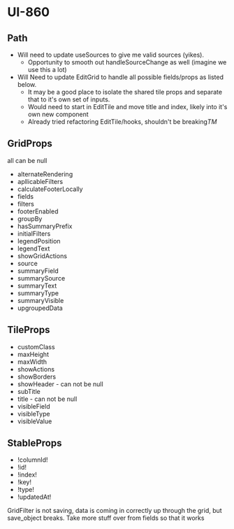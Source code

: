 # UI-860

## Path

- Will need to update useSources to give me valid sources (yikes).
  - Opportunity to smooth out handleSourceChange as well (imagine we use this a lot)
- Will Need to update EditGrid to handle all possible fields/props as listed below.
  - It may be a good place to isolate the shared tile props and separate that to it's own set of inputs.
  - Would need to start in EditTile and move title and index, likely into it's own new component
  - Already tried refactoring EditTile/hooks, shouldn't be breaking*TM*

## GridProps

all can be null

- alternateRendering
- apllicableFilters
- calculateFooterLocally
- fields
- filters
- footerEnabled
- groupBy
- hasSummaryPrefix
- initialFilters
- legendPosition
- legendText
- showGridActions
- source
- summaryField
- summarySource
- summaryText
- summaryType
- summaryVisible
- upgroupedData

## TileProps

- customClass
- maxHeight
- maxWidth
- showActions
- showBorders
- showHeader - can not be null
- subTitle
- title - can not be null
- visibleField
- visibleType
- visibleValue

## StableProps

- !columnId!
- !id!
- !index!
- !key!
- !type!
- !updatedAt!

GridFilter is not saving, data is coming in correctly up through the grid, but save_object breaks. Take more stuff over from fields so that it works
